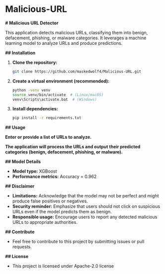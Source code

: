 # Malicious-URL

 **# Malicious URL Detector**


This application detects malicious URLs, classifying them into benign, defacement, phishing, or malware categories. It leverages a machine learning model to analyze URLs and produce predictions.

**## Installation**

1. **Clone the repository:**

   ```bash
   git clone https://github.com/maskedwolf4/Malicious-URL.git
   ```

2. **Create a virtual environment (recommended):**

   ```bash
   python -venv venv
   source venv/bin/activate  # (Linux/macOS)
   venv\Scripts\activate.bat  # (Windows)
   ```

3. **Install dependencies:**

   ```bash
   pip install -r requirements.txt
   ```

**## Usage**
  

 **Enter or provide a list of URLs to analyze.**

 **The application will process the URLs and output their predicted categories (benign, defacement, phishing, or malware).**

**## Model Details**

- **Model type:** XGBoost
- **Performance metrics:** Accuracy = 0.962

**## Disclaimer**

- **Limitations:** Acknowledge that the model may not be perfect and might produce false positives or negatives.
- **Security reminder:** Emphasize that users should not click on suspicious URLs even if the model predicts them as benign.
- **Responsible usage:** Encourage users to report any detected malicious URLs to appropriate authorities.

**## Contribute**

- Feel free to contribute to this project by submitting issues or pull requests.

**## License**

- This project is licensed under Apache-2.0 license

